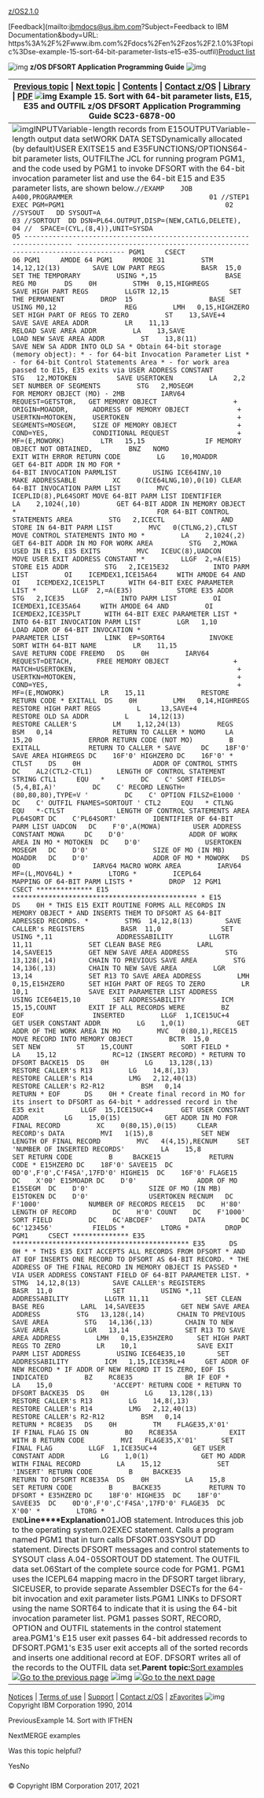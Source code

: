 [z/OS](https://www.ibm.com/docs/en/zos)[2.1.0](https://www.ibm.com/docs/en/zos/2.1.0)

[Feedback](mailto:ibmdocs@us.ibm.com?Subject=Feedback to IBM Documentation&body=URL: https%3A%2F%2Fwww.ibm.com%2Fdocs%2Fen%2Fzos%2F2.1.0%3Ftopic%3Dse-example-15-sort-64-bit-parameter-lists-e15-e35-outfil)[Product list](https://www.ibm.com/docs/en/products)

![img](https://www.ibm.com/docs/en/SSLTBW_2.1.0/com.ibm.zos.v2r1.icea100/zoshead.gif) **z/OS DFSORT Application Programming Guide** ![img](https://www.ibm.com/docs/en/SSLTBW_2.1.0/com.ibm.zos.v2r1.icea100/zosspot.gif)

| [Previous topic](https://www.ibm.com/docs/en/SSLTBW_2.1.0/com.ibm.zos.v2r1.icea100/ice2ca_Example_14._Sort_with_IFTHEN.htm) \| [Next topic](https://www.ibm.com/docs/en/SSLTBW_2.1.0/com.ibm.zos.v2r1.icea100/ice2ca_Merge_examples.htm) \| [Contents](https://www.ibm.com/docs/en/SSLTBW_2.1.0/com.ibm.zos.v2r1.icea100/toc.htm) \| [Contact z/OS](https://www.ibm.com/docs/en/SSLTBW_2.1.0/com.ibm.zcontact.doc/webqs.html) \| [Library](https://www.ibm.com/docs/en/SSLTBW_2.1.0/com.ibm.zos.v2r1.ice/ice.htm) \| [PDF](http://publibz.boulder.ibm.com/epubs/pdf/ice2ca00.pdf)  ![img](https://www.ibm.com/docs/en/SSLTBW_2.1.0/com.ibm.zos.v2r1.icea100/c.gif) Example 15. Sort with 64-bit parameter lists, E15, E35 and OUTFIL  z/OS DFSORT Application Programming Guide SC23-6878-00 |
| ------------------------------------------------------------ |
| ![img](https://www.ibm.com/docs/en/SSLTBW_2.1.0/com.ibm.zos.v2r1.icea100/dblue_rule.gif)INPUTVariable-length records from E15OUTPUTVariable-length output data setWORK DATA SETSDynamically allocated (by default)USER EXITSE15 and E35FUNCTIONS/OPTIONS64-bit parameter lists, OUTFILThe JCL for running program PGM1, and the code used by PGM1 to invoke DFSORT with the 64-bit invocation parameter list and use the 64-bit E15 and E35 parameter lists, are shown below.`//EXAMP    JOB A400,PROGRAMMER                                  01 //STEP1    EXEC PGM=PGM1                                        02 //SYSOUT   DD SYSOUT=A                                          03 //SORTOUT  DD DSN=PL64.OUTPUT,DISP=(NEW,CATLG,DELETE),          04 //  SPACE=(CYL,(8,4)),UNIT=SYSDA                                05 ----------------------------------------------------------------------- ----------------------------------------------------------------------- PGM1     CSECT                                                  06 PGM1     AMODE 64 PGM1     RMODE 31         STM   14,12,12(13)        SAVE LOW PART REGS         BASR  15,0                SET THE TEMPORARY         USING *,15                 BASE REG M0       DS    0H         STMH  0,15,HIGHREGS       SAVE HIGH PART REGS         LLGTR 12,15               SET THE PERMANENT         DROP  15                   BASE         USING M0,12                 REG         LMH   0,15,HIGHZERO       SET HIGH PART OF REGS TO ZERO         ST    13,SAVE+4           SAVE SAVE AREA ADDR         LR    11,13               RELOAD SAVE AREA ADDR         LA    13,SAVE             LOAD NEW SAVE AREA ADDR         ST    13,8(11)            SAVE NEW SA ADDR INTO OLD SA * Obtain 64-bit storage (memory object): * - for 64-bit Invocation Parameter List * - for 64-bit Control Statements Area * - for work area passed to E15, E35 exits via USER ADDRESS CONSTANT         STG   12,MOTOKEN          SAVE USERTOKEN         LA    2,2                 SET NUMBER OF SEGMENTS         STG   2,MOSEGM             FOR MEMORY OBJECT (MO) - 2MB         IARV64 REQUEST=GETSTOR,   GET MEMORY OBJECT                   +               ORIGIN=MOADDR,      ADDRESS OF MEMORY OBJECT            +               USERTKN=MOTOKEN,    USERTOKEN                           +               SEGMENTS=MOSEGM,    SIZE OF MEMORY OBJECT               +               COND=YES,           CONDITIONAL REQUEST                 +               MF=(E,MOWORK)         LTR   15,15               IF MEMORY OBJECT NOT OBTAINED,         BNZ   NOMO                 EXIT WITH ERROR RETURN CODE         LG    10,MOADDR           GET 64-BIT ADDR IN MO FOR *                                   64-BIT INVOCATION PARMLIST         USING ICE64INV,10         MAKE ADDRESSABLE         XC    0(ICE64LNG,10),0(10) CLEAR 64-BIT INVOCATION PARM LIST         MVC   ICEPLID(8),PL64SORT MOVE 64-BIT PARM LIST IDENTIFIER         LA    2,1024(,10)         GET 64-BIT ADDR IN MEMORY OBJECT *                                   FOR 64-BIT CONTROL STATEMENTS AREA         STG   2,ICECTL              AND STORE IN 64-BIT PARM LIST         MVC   0(CTLNG,2),CTLST    MOVE CONTROL STATEMENTS INTO MO *         LA    2,1024(,2)          GET 64-BIT ADDR IN MO FOR WORK AREA         STG   2,MOWA               USED IN E15, E35 EXITS         MVC   ICEUC(8),UADCON     MOVE USER EXIT ADDRESS CONSTANT *         LLGF  2,=A(E15)           STORE E15 ADDR         STG   2,ICE15E32           INTO PARM LIST         OI    ICEMDEX1,ICE15A64     WITH AMODE 64 AND         OI    ICEMDEX2,ICE15PLT      WITH 64-BIT EXEC PARAMETER LIST *         LLGF  2,=A(E35)           STORE E35 ADDR         STG   2,ICE35              INTO PARM LIST         OI    ICEMDEX1,ICE35A64     WITH AMODE 64 AND         OI    ICEMDEX2,ICE35PLT      WITH 64-BIT EXEC PARAMETER LIST *                                   INTO 64-BIT INVOCATION PARM LIST         LGR   1,10                LOAD ADDR OF 64-BIT INVOCATION *                                   PARAMETER LIST         LINK  EP=SORT64           INVOKE SORT WITH 64-BIT NAME         LR    11,15               SAVE RETURN CODE FREEMO   DS    0H         IARV64 REQUEST=DETACH,      FREE MEMORY OBJECT                +               MATCH=USERTOKEN,                                        +               USERTKN=MOTOKEN,                                        +               COND=YES,                                               +               MF=(E,MOWORK)         LR    15,11              RESTORE RETURN CODE * EXITALL  DS    0H         LMH   0,14,HIGHREGS      RESTORE HIGH PART REGS         L     13,SAVE+4          RESTORE OLD SA ADDR         L     14,12(13)          RESTORE CALLER'S         LM    1,12,24(13)         REGS         BSM   0,14               RETURN TO CALLER * NOMO     LA    15,20              ERROR RETURN CODE (NOT MO)         B     EXITALL            RETURN TO CALLER * SAVE     DC    18F'0'              SAVE AREA HIGHREGS DC    16F'0' HIGHZERO DC    16F'0' * CTLST    DS    0H                  ADDR OF CONTROL STMTS         DC    AL2(CTL2-CTL1)      LENGTH OF CONTROL STATEMENT STRING CTL1     EQU   *         DC    C' SORT FIELDS=(5,4,BI,A)'         DC    C' RECORD LENGTH=(80,80,80),TYPE=V '         DC    C' OPTION FILSZ=E1000 '         DC    C' OUTFIL FNAMES=SORTOUT ' CTL2     EQU   * CTLNG    EQU   *-CTLST             LENGTH OF CONTROL STATEMENTS AREA PL64SORT DC    C'PL64SORT'         IDENTIFIER OF 64-BIT PARM LIST UADCON   DC    F'0',A(MOWA)        USER ADDRESS CONSTANT MOWA     DC    D'0'                ADDR OF WORK AREA IN MO * MOTOKEN  DC    D'0'                USERTOKEN MOSEGM   DC    D'0'                SIZE OF MO (IN MB) MOADDR   DC    D'0'                ADDR OF MO * MOWORK   DS    0D                  IARV64 MACRO WORK AREA         IARV64 MF=(L,MOV64L) *         LTORG *         ICEPL64                   MAPPING OF 64-BIT PARM LISTS *         DROP  12 PGM1     CSECT ************** E15 ********************************************** * E15      DS    0H * THIS E15 EXIT ROUTINE FORMS ALL RECORDS IN MEMORY OBJECT * AND INSERTS THEM TO DFSORT AS 64-BIT ADRESSED RECORDS. *         STMG  14,12,8(13)        SAVE CALLER's REGISTERS         BASR  11,0               SET         USING *,11                ADDRESSABILITY         LLGTR 11,11              SET CLEAN BASE REG         LARL  14,SAVEE15         GET NEW SAVE AREA ADDRESS         STG   13,128(,14)        CHAIN TO PREVIOUS SAVE AREA         STG   14,136(,13)        CHAIN TO NEW SAVE AREA         LGR   13,14              SET R13 TO SAVE AREA ADDRESS         LMH   0,15,E15HZERO      SET HIGH PART OF REGS TO ZERO         LR    10,1               SAVE EXIT PARAMETER LIST ADDRESS         USING ICE64E15,10        SET ADDRESSABILITY         ICM   15,15,COUNT        EXIT IF ALL RECORDS WERE         BZ    EOF                 INSERTED         LLGF  1,ICE15UC+4        GET USER CONSTANT ADDR         LG    1,0(1)             GET ADDR OF THE WORK AREA IN MO         MVC   0(80,1),RECE15     MOVE RECORD INTO MEMORY OBJECT         BCTR  15,0               SET NEW         ST    15,COUNT            SORT FIELD *         LA    15,12              RC=12 (INSERT RECORD) * RETURN TO DFSORT BACKE15  DS    0H         LG    13,128(,13)        RESTORE CALLER's R13         LG    14,8(,13)          RESTORE CALLER's R14         LMG   2,12,40(13)        RESTORE CALLER's R2-R12         BSM   0,14               RETURN * EOF      DS    0H * Create final record in MO for its insert to DFSORT as 64-bit * addressed record in the E35 exit         LLGF  15,ICE15UC+4       GET USER CONSTANT ADDR         LG    15,0(15)           GET ADDR IN MO FOR FINAL RECORD         XC    0(80,15),0(15)     CLEAR RECORD's DATA         MVI   1(15),8            SET NEW LENGTH OF FINAL RECORD         MVC   4(4,15),RECNUM     SET 'NUMBER OF INSERTED RECORDS'         LA    15,8               SET RETURN CODE         B     BACKE15            RETURN CODE * E15HZERO DC    18F'0' SAVEE15  DC    0D'0',F'0',C'F4SA',17FD'0' HIGHE15  DC    16F'0' FLAGE15  DC    X'00' E15MOADR DC    D'0'               ADDR OF MO E15SEGM  DC    D'0'               SIZE OF MO (IN MB) E15TOKEN DC    D'0'               USERTOKEN RECNUM   DC    F'1000'            NUMBER OF RECORDS RECE15   DC    H'80'              LENGTH OF RECORD         DC    H'0' COUNT    DC    F'1000'            SORT FIELD         DC    6C'ABCDEF'         DATA         DC    6C'123456'          FIELDS *         LTORG *         DROP PGM1     CSECT ************** E35 ******************************************** E35      DS    0H * * THIS E35 EXIT ACCEPTS ALL RECORDS FROM DFSORT * AND AT EOF INSERTS ONE RECORD TO DFSORT AS 64-BIT RECORD. * THE ADDRESS OF THE FINAL RECORD IN MEMORY OBJECT IS PASSED * VIA USER ADDRESS CONSTANT FIELD OF 64-BIT PARAMETER LIST. *         STMG  14,12,8(13)        SAVE CALLER's REGISTERS         BASR  11,0               SET         USING *,11                ADDRESSABILITY         LLGTR 11,11              SET CLEAN BASE REG         LARL  14,SAVEE35         GET NEW SAVE AREA ADDRESS         STG   13,128(,14)        CHAIN TO PREVIOUS SAVE AREA         STG   14,136(,13)        CHAIN TO NEW SAVE AREA         LGR   13,14              SET R13 TO SAVE AREA ADDRESS         LMH   0,15,E35HZERO      SET HIGH PART REGS TO ZERO         LR    10,1               SAVE EXIT PARM LIST ADDRESS         USING ICE64E35,10        SET ADDRESSABILITY         ICM   1,15,ICE35RL+4     GET ADDR OF NEW RECORD * IF ADDR OF NEW RECORD IT IS ZERO, EOF IS INDICATED         BZ    RC8E35             BR IF EOF *         LA    15,0               'ACCEPT' RETURN CODE * RETURN TO DFSORT BACKE35  DS    0H         LG    13,128(,13)        RESTORE CALLER's R13         LG    14,8(,13)          RESTORE CALLER's R14         LMG   2,12,40(13)        RESTORE CALLER's R2-R12         BSM   0,14               RETURN * RC8E35   DS    0H         TM    FLAGE35,X'01'      IF FINAL FLAG IS ON         BO    RC8E35A             EXIT WITH 8 RETURN CODE         MVI   FLAGE35,X'01'      SET FINAL FLAG         LLGF  1,ICE35UC+4         GET USER CONSTANT ADDR         LG    1,0(1)             GET MO ADDR WITH FINAL RECORD         LA    15,12              SET 'INSERT' RETURN CODE         B     BACKE35            RETURN TO DFSORT RC8E35A  DS    0H         LA    15,8               SET RETURN CODE         B     BACKE35            RETURN TO DFSORT * E35HZERO DC    18F'0' HIGHE35  DC    18F'0' SAVEE35  DC    0D'0',F'0',C'F4SA',17FD'0' FLAGE35  DC    X'00' *         LTORG *         END`**Line****Explanation**01JOB statement. Introduces this job to the operating system.02EXEC statement. Calls a program named PGM1 that in turn calls DFSORT.03SYSOUT DD statement. Directs DFSORT messages and control statements to SYSOUT class A.04-05SORTOUT DD statement. The OUTFIL data set.06Start of the complete source code for PGM1. PGM1 uses the ICEPL64 mapping macro in the DFSORT target library, SICEUSER, to provide separate Assembler DSECTs for the 64-bit invocation and exit parameter lists.PGM1 LINKs to DFSORT using the name SORT64 to indicate that it is using the 64-bit invocation parameter list. PGM1 passes SORT, RECORD, OPTION and OUTFIL statements in the control statement area.PGM1's E15 user exit passes 64-bit addressed records to DFSORT.PGM1's E35 user exit accepts all of the sorted records and inserts one additional record at EOF. DFSORT writes all of the records to the OUTFIL data set.**Parent topic:**[Sort examples](https://www.ibm.com/docs/en/SSLTBW_2.1.0/com.ibm.zos.v2r1.icea100/ice2ca_Sort_examples.htm)[![Go to the previous page](https://www.ibm.com/docs/en/SSLTBW_2.1.0/com.ibm.zos.v2r1.icea100/pageback.gif)](https://www.ibm.com/docs/en/SSLTBW_2.1.0/com.ibm.zos.v2r1.icea100/ice2ca_Example_14._Sort_with_IFTHEN.htm) ![img](https://www.ibm.com/docs/en/SSLTBW_2.1.0/com.ibm.zos.v2r1.icea100/pagemid.gif) [![Go to the next page](https://www.ibm.com/docs/en/SSLTBW_2.1.0/com.ibm.zos.v2r1.icea100/pagenext.gif)](https://www.ibm.com/docs/en/SSLTBW_2.1.0/com.ibm.zos.v2r1.icea100/ice2ca_Merge_examples.htm) |



[Notices](https://www.ibm.com/docs/en/SSLTBW_2.1.0/com.ibm.zaddinfo.doc/notices.html) | [Terms of use](http://www.ibm.com/legal/us/) | [Support](http://www.ibm.com/servers/eserver/zseries/zos/support/) | [Contact z/OS](https://www.ibm.com/docs/en/SSLTBW_2.1.0/com.ibm.zcontact.doc/webqs.html) | [zFavorites](http://www-03.ibm.com/systems/z/os/zos/library/zfavorites/)   ![img](https://www.ibm.com/docs/en/SSLTBW_2.1.0/com.ibm.zos.v2r1.icea100/copyright.gif)Copyright IBM Corporation 1990, 2014





PreviousExample 14. Sort with IFTHEN

NextMERGE examples

Was this topic helpful?

YesNo



### 







### 















### 







### 



© Copyright IBM Corporation 2017, 2021